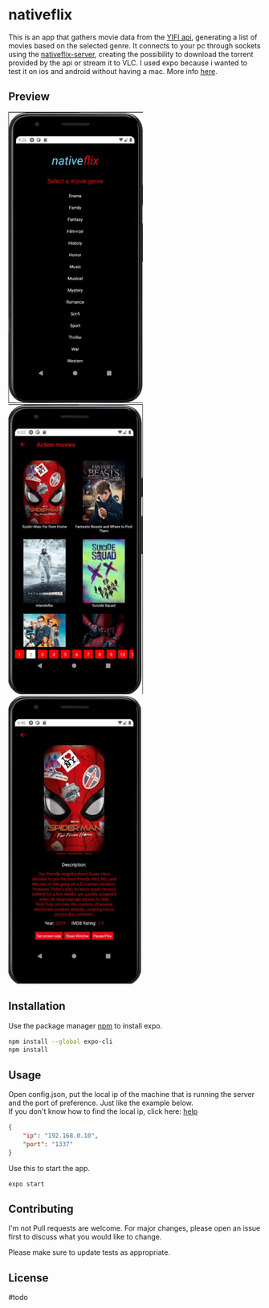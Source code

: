 # nativeflix

This is an app that gathers movie data from the [YIFI api](https://yts.mx/api), generating a list of movies based on the selected genre. It connects to your pc through sockets using the [nativeflix-server](https://github.com/msmaiaa/nativeflix-server), creating the possibility to download the torrent provided by the api or stream it to VLC. I used expo because i wanted to test it on ios and android without having a mac. More info [here](https://github.com/msmaiaa/nativeflix-server).

## Preview

![first](./assets/git/first.gif)
![second](./assets/git/second.gif)
![third](./assets/git/third.gif)

## Installation

Use the package manager [npm](https://www.npmjs.com/) to install expo.

```bash
npm install --global expo-cli
npm install
```

## Usage

Open config.json, put the local ip of the machine that is running the server and the port of preference. Just like the example below.  
If you don't know how to find the local ip, click here: [help](https://lifehacker.com/how-to-find-your-local-and-external-ip-address-5833108#:~:text=Open%20up%20the%20Command%20Prompt,is%20your%20local%20IP%20address.)
```json
{
    "ip": "192.168.0.10",
    "port": "1337"
}
```

Use this to start the app.
```bash
expo start
```

## Contributing
I'm not Pull requests are welcome. For major changes, please open an issue first to discuss what you would like to change.

Please make sure to update tests as appropriate.

## License
#todo
